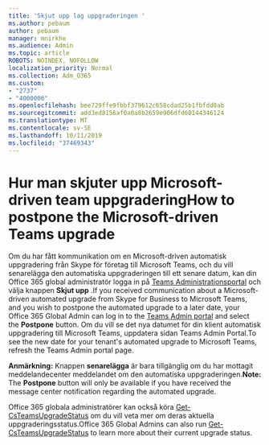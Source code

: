 ```yaml
---
title: 'Skjut upp lag uppgraderingen '
ms.author: pebaum
author: pebaum
manager: mnirkhe
ms.audience: Admin
ms.topic: article
ROBOTS: NOINDEX, NOFOLLOW
localization_priority: Normal
ms.collection: Adm_O365
ms.custom:
- "2737"
- "4000006"
ms.openlocfilehash: bee729ffe9fbbf379612c658cdad25b1fbfdd0ab
ms.sourcegitcommit: add3ed8156af0a0a8b2659e906dfd60144346124
ms.translationtype: MT
ms.contentlocale: sv-SE
ms.lasthandoff: 10/11/2019
ms.locfileid: "37469343"
---
```

# <a name="how-to-postpone-the-microsoft-driven-teams-upgrade"></a><span data-ttu-id="2ac98-102">Hur man skjuter upp Microsoft-driven team uppgradering</span><span class="sxs-lookup"><span data-stu-id="2ac98-102">How to postpone the Microsoft-driven Teams upgrade</span></span>

<span data-ttu-id="2ac98-103">Om du har fått kommunikation om en Microsoft-driven automatisk uppgradering från Skype för företag till Microsoft Teams, och du vill senarelägga den automatiska uppgraderingen till ett senare datum, kan din Office 365 global administratör logga in på [Teams Administrationsportal](https://admin.teams.microsoft.com/dashboard) och välja knappen **Skjut upp** .</span><span class="sxs-lookup"><span data-stu-id="2ac98-103">If you received communication about a Microsoft-driven automated upgrade from Skype for Business to Microsoft Teams, and you wish to postpone the automated upgrade to a later date, your Office 365 Global Admin can log in to the [Teams Admin portal](https://admin.teams.microsoft.com/dashboard) and select the **Postpone** button.</span></span> <span data-ttu-id="2ac98-104">Om du vill se det nya datumet för din klient automatisk uppgradering till Microsoft Teams, uppdatera sidan Teams Admin Portal.</span><span class="sxs-lookup"><span data-stu-id="2ac98-104">To see the new date for your tenant's automated upgrade to Microsoft Teams, refresh the Teams Admin portal page.</span></span>

<span data-ttu-id="2ac98-105">**Anmärkning:** Knappen **senarelägga** är bara tillgänglig om du har mottagit meddelandecenter meddelandet om den automatiska uppgraderingen.</span><span class="sxs-lookup"><span data-stu-id="2ac98-105">**Note:** The **Postpone** button will only be available if you have received the message center notification regarding the automated upgrade.</span></span> 

<span data-ttu-id="2ac98-106">Office 365 globala administratörer kan också köra [Get-CsTeamsUpgradeStatus](https://docs.microsoft.com/en-us/powershell/module/skype/get-csteamsupgradestatus?view=skype-ps) om du vill veta mer om deras aktuella uppgraderingsstatus.</span><span class="sxs-lookup"><span data-stu-id="2ac98-106">Office 365 Global Admins can also run [Get-CsTeamsUpgradeStatus](https://docs.microsoft.com/en-us/powershell/module/skype/get-csteamsupgradestatus?view=skype-ps) to learn more about their current upgrade status.</span></span> 
